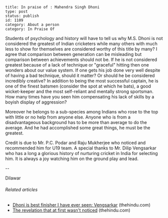 ~~~~ 
title: In praise of : Mahendra Singh Dhoni
type: post
status: publish
id: 1109
category: About a person
category: In Praise Of
~~~~

Students of psychology and history will have to tell us why M.S. Dhoni
is not considered the greatest of Indian cricketers while many others
with much less to show for themselves are considered worthy of this
title by many? I agree that comparison between generation can be
misleading but comparison between achievements should not be. If he is
not considered greatest because of a lack of technique or "graceful"
hitting then one wonders about our value system. If one gets his job
done very well despite of having a bad technique, should it matter? Or
should he be considered incredibly creative? In addition to being the
most successful captain, he is one of the finest batsmen (consider the
spot at which he bats), a good wicket-keeper and the most self-reliant
and mentally strong sportsman. How many times have you seen him
compensating his lack of skills by a boyish display of aggression?

Moreover he belongs to a sub-species among Indians who rose to the top
with little or no help from anyone else. Anyone who is from a
disadvantageous background has to be more than average to do the
average. And he had accomplished some great things, he must be the
greatest.

Credit is due to Mr. P.C. Podar and Raju Mukherjee who noticed and
recommended him for U19 team. A special thanks to Mr. Dilip Vengsarkar
who has a long a glorious history of nurturing cricket in India for
selecting him. It is always a joy watching him on the ground play and
lead.

--

Dilawar

###### Related articles

-   [Dhoni is best finisher I have ever seen:
    Vengsarkar](http://www.thehindu.com/sport/cricket/dhoni-is-best-finisher-i-have-ever-seen-vengsarkar/article4909009.ece)
    (thehindu.com)
-   [The revelation that at first wasn't
    noticed](http://www.thehindu.com/opinion/columns/makarand-waingankar/the-revelation-that-at-first-wasnt-noticed/article4924949.ece)
    (thehindu.com)

 

